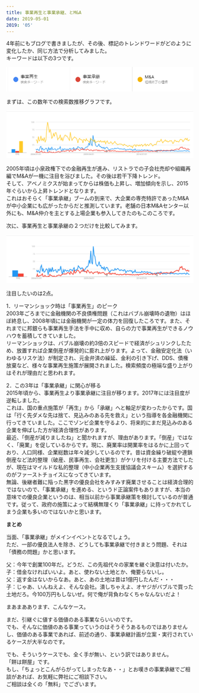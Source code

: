 ```yaml
---
title: 事業再生と事業承継、とM&A
date: 2019-05-01
2019: '05'
---
```



4年前にもブログで書きましたが、その後、標記のトレンドワードがどのように変化したか、同じ方法で分析してみました。  
キーワードは以下の3つです。

![画像](/images/uploads/1_orig.png)

まずは、この数年での検索数推移グラフです。

![画像](/images/uploads/2_1_orig.png)

2005年頃は小泉政権下での金融再生が進み、リストラでの子会社売却や組織再編でM&Aが一機に注目を浴びました。その後は若干下降トレンド。  
そして、アベノミクスが始まってからは株価も上昇し、増加傾向を示し、2015年ぐらいから上昇トレンドとなります。  
​これはおそらく「事業承継」ブームの到来で、大企業の専売特許であったM&Aが中小企業にも広がったからだと推測しています。老舗の日本M&Aセンター以外にも、M&A仲介を主とする上場企業も参入してきたのもこのころです。

次に、事業再生と事業承継の２つだけを比較してみます。

![画像](/images/uploads/9_orig.png)

注目したいのは2点。  
  
1．リーマンショック時は「事業再生」のピーク  
 2003年ごろまでに金融機関の不良債権問題（これはバブル崩壊時の遺物）はほぼ終息し、2008年頃には金融機関が一定の体力を回復したころです。また、それまでに邦銀らも事業再生手法を手中に収め、自らの力で事業再生ができるノウハウを蓄積してきていました。  
リーマンショックは、バブル崩壊の約3倍のスピードで経済がシュリンクしたため、放置すれば企業倒産が爆発的に膨れ上がります。よって、金融安定化法（いわゆるリスケ法）が制定され、元金弁済の繰延、金利の引き下げ、DDS、債権放棄など、様々な事業再生施策が展開されました。検索頻度の極端な盛り上がりはそれが理由だと思われます。  
  
2．この3年は「事業承継」に関心が移る  
 2015年頃から、事業再生より事業承継に注目が移ります。2017年には注目度が逆転しました。  
 これは、国の重点施策が「再生」から「承継」へと軸足が変わったからです。国は「行く先ダメな先は捨て、見込みのある先を救え」という指導を各金融機関に行ってきていました。ここでゾンビ企業を守るより、将来的にまだ見込みのある企業を伸ばした方が経済合理性があります。  
 最近、「倒産が減りましたね」と聞かれますが、理由があります。「倒産」ではなく、「廃業」を促しているからです。現に、廃業率は開業率をはるかに上回っており、人口同様、企業総数は年々減少しているのです。昔は資金繰り破綻や連鎖倒産など法的整理（破産、民事再生、会社更生）がケリを付ける主要方法でしたが、現在はマイルドな私的整理（中小企業再生支援協議会スキーム）を選択するのがファーストチョイスになってきています。  
 無論、後継者難に陥った黒字の優良会社をみすみす廃業させることは経済合理的ではないので、「事業承継」を進める、というド正論案件もありますが、本当の意味での優良企業というのは、相当以前から事業承継策を検討しているのが普通です。従って、政府の施策によって結構無理くり「事業承継」に持ってかれてしまう企業も多いのではないかと思います。

**まとめ**

当面、「事業承継」がメインイベントとなるでしょう。  
ただ、一部の優良法人を除き、どうしても事業承継で付きまとう問題、それは「債務の問題」かと思います。  
  
父：今年で創業100年だ。どうだ、この先祖代々の家業を継ぐ決意は付いたか。  
子：借金なければいいよ。あと、使わない土地とか、俺要らないし。  
父：返す金はないからなあ。あと、あの土地は昔は1億円したんだ・・・  
子：じゃあ、いんねえよ、そんな会社。潰しちゃえよ、オヤジがバブルで買った土地だろ。今100万円もしないぜ。何で俺が背負わなくちゃなんないだよ！  
  
まあまああります、こんなケース。  
  
まだ、引継ぐに値する価値のある事業ならいいのです。  
でも、そんなに価値のある事業っていうのはそうそうあるものではありませんし、価値のある事業であれば、前述の通り、事業承継計画が立案・実行されているケースが大半なのです。  
  
でも、そういうケースでも、全く手が無い、という訳ではありません。  
「餅は餅屋」です。  
もし、「ちょっとこんがらがってしまったなあ・・」とお嘆きの事業承継でご相談があれば、お気軽に弊社にご相談下さい。  
ご相談は全くの「無料」でございます。
